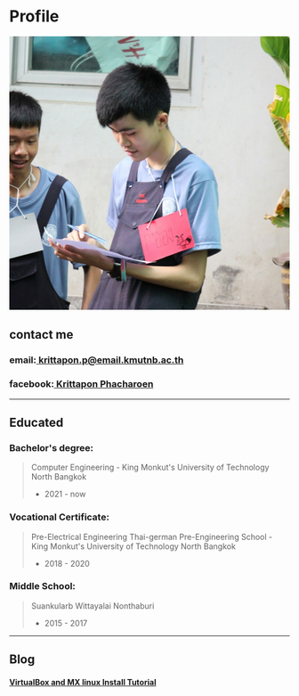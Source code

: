 # Profile
![alt text](IMG_7739-1.jpg "Profile picture")

## contact me

### email:[ krittapon.p@email.kmutnb.ac.th](mailto:krittapon.p@kmutnb.ac.th)
### facebook:[ Krittapon Phacharoen](https://facebook.com/krittapon.phacharoen)

---------------------------------------------------------------

## Educated

### Bachelor's degree:
> Computer Engineering - King Monkut's University of Technology North Bangkok
> - 2021 - now

### Vocational Certificate:
> Pre-Electrical Engineering Thai-german Pre-Engineering School - King Monkut's University of Technology North Bangkok
>  - 2018 - 2020

### Middle School:
> Suankularb Wittayalai Nonthaburi
>  - 2015 - 2017

----------------------------------------------------------------


## Blog
#### [VirtualBox and MX linux Install Tutorial](https://pkrittapon.github.io/Install_linux_virtual-machine.html)
<!-- #### [WSL2 and Ubuntu Install Tutorial](https://pkrittapon.github.io/Install_linux.html) -->

